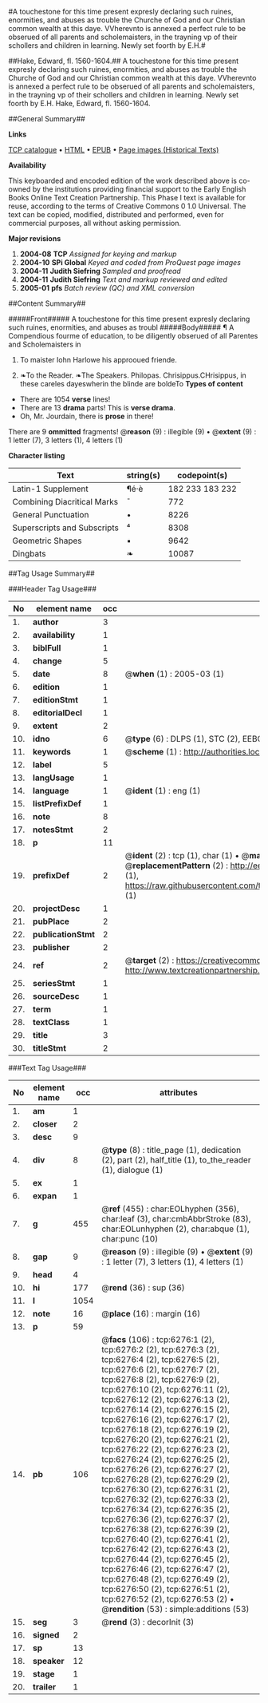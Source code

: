 #A touchestone for this time present expresly declaring such ruines, enormities, and abuses as trouble the Churche of God and our Christian common wealth at this daye. VVherevnto is annexed a perfect rule to be obserued of all parents and scholemaisters, in the trayning vp of their schollers and children in learning. Newly set foorth by E.H.#

##Hake, Edward, fl. 1560-1604.##
A touchestone for this time present expresly declaring such ruines, enormities, and abuses as trouble the Churche of God and our Christian common wealth at this daye. VVherevnto is annexed a perfect rule to be obserued of all parents and scholemaisters, in the trayning vp of their schollers and children in learning. Newly set foorth by E.H.
Hake, Edward, fl. 1560-1604.

##General Summary##

**Links**

[TCP catalogue](http://www.ota.ox.ac.uk/tcp/)  • 
[HTML](http://tei.it.ox.ac.uk/tcp/Texts-HTML/free/A02/A02480.html)  • 
[EPUB](http://tei.it.ox.ac.uk/tcp/Texts-EPUB/free/A02/A02480.epub) • 
[Page images (Historical Texts)](https://data.historicaltexts.jisc.ac.uk/view?pubId=eebo-99841678e&pageId=eebo-99841678e-6276-1)

**Availability**

This keyboarded and encoded edition of the
	       work described above is co-owned by the institutions
	       providing financial support to the Early English Books
	       Online Text Creation Partnership. This Phase I text is
	       available for reuse, according to the terms of Creative
	       Commons 0 1.0 Universal. The text can be copied,
	       modified, distributed and performed, even for
	       commercial purposes, all without asking permission.

**Major revisions**

1. __2004-08__ __TCP__ *Assigned for keying and markup*
1. __2004-10__ __SPi Global__ *Keyed and coded from ProQuest page images*
1. __2004-11__ __Judith Siefring__ *Sampled and proofread*
1. __2004-11__ __Judith Siefring__ *Text and markup reviewed and edited*
1. __2005-01__ __pfs__ *Batch review (QC) and XML conversion*

##Content Summary##

#####Front#####
A touchestone for this time present expresly declaring such ruines, enormities, and abuses as troubl
#####Body#####
¶ A Compendious fourme of education, to be diligently obserued of all Parentes and Scholemaisters in
1. To maister Iohn Harlowe his approoued friende.

1. ❧To the Reader.
❧The Speakers. Philopas. Chrisippus.CHrisippus, in these careles dayeswherin the blinde are boldeTo 
**Types of content**

  * There are 1054 **verse** lines!
  * There are 13 **drama** parts! This is **verse drama**.
  * Oh, Mr. Jourdain, there is **prose** in there!

There are 9 **ommitted** fragments! 
 @__reason__ (9) : illegible (9)  •  @__extent__ (9) : 1 letter (7), 3 letters (1), 4 letters (1)

**Character listing**


|Text|string(s)|codepoint(s)|
|---|---|---|
|Latin-1 Supplement|¶é·è|182 233 183 232|
|Combining             Diacritical Marks|̄|772|
|General Punctuation|•|8226|
|Superscripts             and Subscripts|⁴|8308|
|Geometric Shapes|▪|9642|
|Dingbats|❧|10087|

##Tag Usage Summary##

###Header Tag Usage###

|No|element name|occ|attributes|
|---|---|---|---|
|1.|__author__|3||
|2.|__availability__|1||
|3.|__biblFull__|1||
|4.|__change__|5||
|5.|__date__|8| @__when__ (1) : 2005-03 (1)|
|6.|__edition__|1||
|7.|__editionStmt__|1||
|8.|__editorialDecl__|1||
|9.|__extent__|2||
|10.|__idno__|6| @__type__ (6) : DLPS (1), STC (2), EEBO-CITATION (1), PROQUEST (1), VID (1)|
|11.|__keywords__|1| @__scheme__ (1) : http://authorities.loc.gov/ (1)|
|12.|__label__|5||
|13.|__langUsage__|1||
|14.|__language__|1| @__ident__ (1) : eng (1)|
|15.|__listPrefixDef__|1||
|16.|__note__|8||
|17.|__notesStmt__|2||
|18.|__p__|11||
|19.|__prefixDef__|2| @__ident__ (2) : tcp (1), char (1)  •  @__matchPattern__ (2) : ([0-9\-]+):([0-9IVX]+) (1), (.+) (1)  •  @__replacementPattern__ (2) : http://eebo.chadwyck.com/downloadtiff?vid=$1&page=$2 (1), https://raw.githubusercontent.com/textcreationpartnership/Texts/master/tcpchars.xml#$1 (1)|
|20.|__projectDesc__|1||
|21.|__pubPlace__|2||
|22.|__publicationStmt__|2||
|23.|__publisher__|2||
|24.|__ref__|2| @__target__ (2) : https://creativecommons.org/publicdomain/zero/1.0/ (1), http://www.textcreationpartnership.org/docs/. (1)|
|25.|__seriesStmt__|1||
|26.|__sourceDesc__|1||
|27.|__term__|1||
|28.|__textClass__|1||
|29.|__title__|3||
|30.|__titleStmt__|2||


###Text Tag Usage###

|No|element name|occ|attributes|
|---|---|---|---|
|1.|__am__|1||
|2.|__closer__|2||
|3.|__desc__|9||
|4.|__div__|8| @__type__ (8) : title_page (1), dedication (2), part (2), half_title (1), to_the_reader (1), dialogue (1)|
|5.|__ex__|1||
|6.|__expan__|1||
|7.|__g__|455| @__ref__ (455) : char:EOLhyphen (356), char:leaf (3), char:cmbAbbrStroke (83), char:EOLunhyphen (2), char:abque (1), char:punc (10)|
|8.|__gap__|9| @__reason__ (9) : illegible (9)  •  @__extent__ (9) : 1 letter (7), 3 letters (1), 4 letters (1)|
|9.|__head__|4||
|10.|__hi__|177| @__rend__ (36) : sup (36)|
|11.|__l__|1054||
|12.|__note__|16| @__place__ (16) : margin (16)|
|13.|__p__|59||
|14.|__pb__|106| @__facs__ (106) : tcp:6276:1 (2), tcp:6276:2 (2), tcp:6276:3 (2), tcp:6276:4 (2), tcp:6276:5 (2), tcp:6276:6 (2), tcp:6276:7 (2), tcp:6276:8 (2), tcp:6276:9 (2), tcp:6276:10 (2), tcp:6276:11 (2), tcp:6276:12 (2), tcp:6276:13 (2), tcp:6276:14 (2), tcp:6276:15 (2), tcp:6276:16 (2), tcp:6276:17 (2), tcp:6276:18 (2), tcp:6276:19 (2), tcp:6276:20 (2), tcp:6276:21 (2), tcp:6276:22 (2), tcp:6276:23 (2), tcp:6276:24 (2), tcp:6276:25 (2), tcp:6276:26 (2), tcp:6276:27 (2), tcp:6276:28 (2), tcp:6276:29 (2), tcp:6276:30 (2), tcp:6276:31 (2), tcp:6276:32 (2), tcp:6276:33 (2), tcp:6276:34 (2), tcp:6276:35 (2), tcp:6276:36 (2), tcp:6276:37 (2), tcp:6276:38 (2), tcp:6276:39 (2), tcp:6276:40 (2), tcp:6276:41 (2), tcp:6276:42 (2), tcp:6276:43 (2), tcp:6276:44 (2), tcp:6276:45 (2), tcp:6276:46 (2), tcp:6276:47 (2), tcp:6276:48 (2), tcp:6276:49 (2), tcp:6276:50 (2), tcp:6276:51 (2), tcp:6276:52 (2), tcp:6276:53 (2)  •  @__rendition__ (53) : simple:additions (53)|
|15.|__seg__|3| @__rend__ (3) : decorInit (3)|
|16.|__signed__|2||
|17.|__sp__|13||
|18.|__speaker__|12||
|19.|__stage__|1||
|20.|__trailer__|1||
